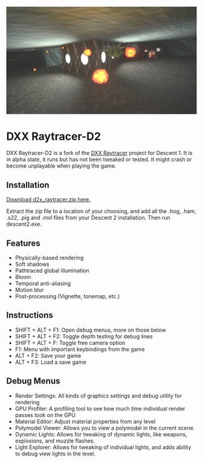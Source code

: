 ![scrn0004](d2/assets/scrn0004.png)

# DXX Raytracer-D2
DXX Raytracer-D2 is a fork of the [DXX Raytracer](https://github.com/BredaUniversityGames/DXX-Raytracer) project for Descent 1. It is in alpha state, it runs but has not been tweaked or tested. It might crash or become unplayable when playing the game.


## Installation
[Download d2x_raytracer.zip here.](https://github.com/arbruijn/DXX-Raytracer-D2/releases/latest) 

Extract the zip file to a location of your choosing, and add all the  .hog, .ham, .s22, .pig and .mvl files from your Descent 2 installation. Then run descent2.exe.

## Features
- Physically-based rendering
- Soft shadows
- Pathtraced global illumination
- Bloom
- Temporal anti-aliasing
- Motion blur
- Post-processing (Vignette, tonemap, etc.)

## Instructions
- SHIFT + ALT + F1: Open debug menus, more on those below
- SHIFT + ALT + F2: Toggle depth testing for debug lines
- SHIFT + ALT + F: Toggle free camera option
- F1: Menu with important keybindings from the game
- ALT + F2: Save your game
- ALT + F3: Load a save game

## Debug Menus
- Render Settings: All kinds of graphics settings and debug utility for rendering
- GPU Profiler: A profiling tool to see how much time individual render passes took on the GPU
- Material Editor: Adjust material properties from any level
- Polymodel Viewer: Allows you to view a polymodel in the current scene.
- Dynamic Lights: Allows for tweaking of dynamic lights, like weapons, explosions, and muzzle flashes.
- Light Explorer: Allows for tweaking of individual lights, and adds ability to debug view lights in the level.
